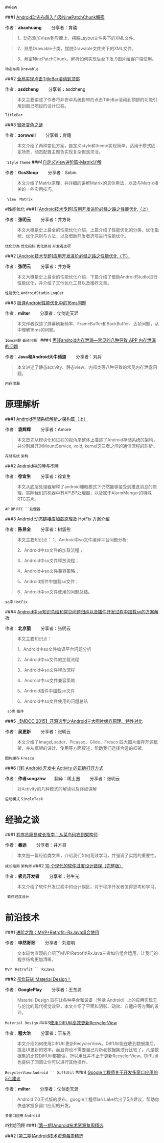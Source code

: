 #view

###1 [Android动态布局入门及NinePatchChunk解密](http://mp.weixin.qq.com/s?src=3&timestamp=1472257936&ver=1&signature=yqMXbcl6ZZweD*Yw6RUMqCsQbq4B21d0TsgRbHYlI5tUDVoojie3hxUtkF3dKAV4K4aaiziVP2XSX4BpTY3uDznLcxu8mSdMbd*2GYulDZxpVXfCaBGumy9HMok5jevaGoj7nHapMnmoHzZA47CZqsS6sj5EzjnPBOD*5MIYkQI=)

作者：**abaohuang** &emsp;&emsp;分享者：育禧

>1、动态添加View到界面上，摆脱Layout文件夹下的XML文件。

>2、熟悉Drawable子类，摆脱Drawable文件夹下的XML文件。

>3、解密NinePatchChunk，解析如何实现后台下发.9图片给客户端使用。

` 动态布局 ` ` Drawable `


###2 [全局实现点击TitleBar滚动到顶部](http://www.jianshu.com/p/58f15150644d?utm_campaign=maleskine&utm_content=note&utm_medium=reader_share&utm_source=weixin&from=groupmessage&isappinstalled=0)

作者：**asdzheng** &emsp;&emsp;分享者：asdzheng

> 本文主要讲述了作者将非安卓系统自带的点击TitleBar滚动到顶部的功能引用到自己项目的设计过程。

`TitleBar `


###3 [轻听变色之谜](http://mp.weixin.qq.com/s?src=3&timestamp=1472262149&ver=1&signature=yqMXbcl6ZZweD*Yw6RUMqCsQbq4B21d0TsgRbHYlI5sXon51X1bdKPVeCsqDFJdu-uzP-1v8WUGCKi8kXzbKqNhaE3w3oJXW5cVDwOBKVR5Em0MCitFmKSduXqQN1NBbs8ae8qGKTbFZ4aNSO28MvZREakqL0KPGE5n1J6N-Y2I=)

作者：**zoroweil** &emsp;&emsp;分享者：育禧 

> 本文介绍了两种变色方案，自定义style和theme实现简单，适用于模式固定场景，动态配置主题色实现复杂但是灵活。

` Style` ` Theme `
###4[自定义View进阶篇-Matrix详解](http://blog.csdn.net/u013831257/article/details/52102081)

作者：**GcsSloop** &emsp;&emsp;分享者：Sobin

> 本文介绍了Matrix原理，并详细的讲解Matrix的具体用法，以及与Matrix相关的一些实用技巧。

` View` ` Matrix` 

#性能优化
###1 [[Android技术专题]应用开发进阶必经之路之性能优化（上）](http://mp.weixin.qq.com/s?src=3&timestamp=1472264640&ver=1&signature=wJWgCLHF4S27TcdvIpTjEzo7YIH1S55uxIO274Gu8QCoYNqr6VXobKa8yvb9ywJCkfOP9YhvKxes74RQTeVqCiFX2EfXzryNw0wh9jUFyvjp1-Z9zRb4jU5sKbf8RxfLEnYGZpE*WZWdP39AyiwialLLYoq5rWLxRaZMc6ipwu8=)

作者：**张明云** &emsp;&emsp;分享者：井方哥

> 本文大概是史上最全的性能优化介绍，上篇介绍了性能优化的分类、优化指标、优化原则与方法，以及借助开发者选项进行性能优化。

` 优化分类 ` ` 优化指标 ` ` 优化原则 ` ` 开发者选项 ` 

###2 [[Android技术专题]应用开发进阶必经之路之性能优化（下）](http://mp.weixin.qq.com/s?src=3&timestamp=1472264640&ver=1&signature=wJWgCLHF4S27TcdvIpTjEzo7YIH1S55uxIO274Gu8QCoYNqr6VXobKa8yvb9ywJCMiET-Pyde2QcM3eNaJAAXokpNjuIaPu*j-Kl8QYFDzJLl51j5Vp*mJztuCEAoMCUHzL8c-9EV0ib9YkSw0ttv2MCTpmn3AXsBPj5FeEU9f0=)

作者：**张明云** &emsp;&emsp;分享者：井方哥

> 本文大概是史上最全的性能优化介绍，下篇介绍了借助AndroidStudio进行性能优化，并介绍了其他优化工具以及推荐文章。

` 性能优化 ` ` AndroidStudio ` ` LogCat `

###3 [破译Android性能优化中的16ms问题](http://www.jianshu.com/p/a769a6028e51?utm_campaign=haruki&utm_content=note&utm_medium=reader_share&utm_source=weixin&from=groupmessage&isappinstalled=0)

作者：**milter** &emsp;&emsp;分享者：仗剑走天涯 

> 本文作者叙述了屏幕刷新频率、FrameBuffer和BackBuffer、丢帧问题，从中理解16ms的问题。

` 16ms问题 ` `丢帧问题 `
###4 [再谈android内存泄漏—常见的八种导致 APP 内存泄漏的问题](http://mp.weixin.qq.com/s?src=3&timestamp=1472261614&ver=1&signature=wBuHd3vJRQcPO*V*cm9SbvkUWpb0VqbVVnRV7RtQNeBfXX0f7mh0ZOi9sbYeQLD6HpycFiX7aOMTn1RQUpiPhOkzJJp6TXEMI3hjvcljL0tPrnh*1S7I5YhK3djyD*YrhNj6drvvQVAcMPGbA18mxmBQZEfIhxSbmBj1X1i9DCo=)

作者：**Java和Android大牛频道** &emsp;&emsp;分享者：刘兵 

> 本文讲述了静态activity、静态view、内部类等八种导致的常见内存泄露问题。

` 内存泄漏 ` `  `


# 原理解析
###1 [Android存储系统解析之架构篇（上）](http://mp.weixin.qq.com/s?src=3&timestamp=1472261553&ver=1&signature=XtrFZHDSugjrJd77R07HG6ETo2WxP*iqFgzTt-EOJ-N0Ju6cIckGUnC8hXG76Us6MPMsd0pYQMTl17FRiBfP12VTPczbvWOsNxf46yApecXP0xbyH4FFzd1Ebmg1U3ijZcfL6KXoFN94oa1Av4hlWU0rDISW5P6eIbqmN4WLDFA=)

作者：**袁辉辉** &emsp;&emsp;分享者：Amore

> 本文首先从模块化和进程的视角来整体上描述了Android存储系统的架构，并分别展开对MountService, vold, kernel这三者之间的通信流程的剖析。

` 存储系统 ` ` 架构 `

###2 [Android中的睡与不睡](http://mp.weixin.qq.com/s?src=3&timestamp=1472258731&ver=1&signature=1kehy2B7KvVrawDUyTFaC*aWBDzz1J1TKnH9N1HOsCjZtBh3NVkSdq*fuZUpDvbVYhWKpQi77UuYYX46fWlzwZlKy0Gp0EDBGzhFE7-y8Y9BqYVT9hOffXeYecJazMQHtn3pJvjgJXnq04ofgIYTnjc9F1JkMbAqWhA2yCF-KTE=)

作者：**徐宜生** &emsp;&emsp;分享者：徐宜生 

> 本文从底层处理器解释了android睡眠模式下仍然能够接受到推送消息的原理，实际我们的机器中有AP\BP处理器，以及属于AlarmManger的特殊RTC芯片。

` AP ` ` BP ` ` RTC ``处理器 `

###3 [Android 动态链接库加载原理及 HotFix 方案介绍](http://mp.weixin.qq.com/s?src=3&timestamp=1472260320&ver=1&signature=ijVkYCzzFwuuwlDsf4hfRll1X5DW7y4eM1GxWD4VlOOAcn4C1Sm3txNqebZG*CvWqxBMiCUkWaPslr7FfEpeEYDUdqKABx*4MnCqeOv9KYAByJgOB1xDyQ9MNt2e7S2PDuXWqC7vAbiI-BUfoAIl--pnnfU1oE4J9i0E7XXN5mU=)

作者：**陈昱全** &emsp;&emsp;分享者：树袋熊 

>本文主要知识点： 
>1、Android中so文件编译平台问题分析;
>
>2、Android中so文件的加载流程； 
>
>3、Android中so文件释放流程；
>
>4、Android中so文件兼容策略；
>
>5、Android插件中加载so文件；
>
>6、Android中so文件使用的问题总结。

 ` so库 ` ` HotFix `


###4 [Android中so知识总结和常见问题归纳以及插件开发过程中加载so的方案解析](http://note.youdao.com/noteshare?id=d936a12bfa84f4ff322a7a05c64f1ad4)

作者：**北京猿** &emsp;&emsp;分享者：张明云

> 本文主要知识点：
> 
>1、Android中so文件编译平台问题分析

>2、Android中so文件的加载流程
>
>3、Android中so文件释放流程
>
>4、Android中so文件兼容策略
>
>5、Android插件中加载so文件
>
>6、Android中so文件使用的问题总结

` so库` ` 插件 `

###5 [【MDCC 2015】开源选型之Android三大图片缓存原理、特性对比](http://m.csdn.net/article/2015-10-21/2825984?from=groupmessage&isappinstalled=0)

作者：**吴更新** &emsp;&emsp;分享者：张明云

> 本文介绍了ImageLoader、Picasso、Glide、Fresco 四大图片缓存开源框架，并从框架的设计、使用等方面叙述，帮助我们选择合适的框架。

` 图片缓存 ` ` Fresco `

###6 [[译] Android 开发中 Activity 的正确打开方式](http://mp.weixin.qq.com/s?src=3&timestamp=1472263081&ver=1&signature=zHcdLvG8KP86LtDJMW3N8oYhs4t2h4G1kfhLGGzb60XG7OYnMWxPfRkdt345KeMyACEd6hPgZRfh20D4rNXCuN5uMSM0dNaWuRlaeDnL6vc1-H5kSL31U*w3MowhVPLctYM25fTSt5GlT4OHSPkPJrgrXVuOkS1Gra-aVIFbx2g=)

作者：**作者songzhw**&emsp;&emsp;翻译：稀土圈  &emsp;&emsp;分享者：张明云 

> 对Activity的几种模式的解读以及详细讲解

` 启动模式 ` ` SingleTask `

# 经验之谈
###1 [程序员简易成长指南：从菜鸟码农到架构师](http://mp.weixin.qq.com/s?src=3&timestamp=1472262206&ver=1&signature=wz0C0rOE4hyEHQTWtOplUTyZH1CHKoIewuP9cgQC2EFORYb1uNoGIQQ5RsLwlj3TLiQqlRM8HghMpFhnjGoCPiRf8J2OlzKU*iZSA3ScUFpPB0slugpk2yyD5Gzvuto1tqM07ys3uZ4P2EOTq1q662zmenAXLjruMf9m7Peq-Sc=)

作者：**秦迪** &emsp;&emsp;分享者：井方哥

> 本文是一篇经验类文章，介绍我们如何高效学习，并强调了实践的重要性。

` 成长指南 ` ` 架构师 `
###2 [10 个现代的软件过度设计错误（完整版）](http://mp.weixin.qq.com/s?src=3&timestamp=1472258012&ver=1&signature=velxujRwcJHfwqE9JsO*98y019aHHTLna2XPQCaBG2Eo4dIoxkoV0104ndgQEQe5OzDqLOunmq7UY*-c*YYjCV*CSusJ0TPYe4cj3rFoILXFDiqtLww2xzVDpNfzaQkH*zutOzWAA5pXCeDYnbm4rU4GhMx*QnA9-W56S1GmrQ4=)

作者：**极光开发者** &emsp;&emsp;分享者：孙生光

> 本文介绍了软件开发过程中的设计误区，对于程序开发者值得思考和学习。

` 软件过度设计`


# 前沿技术
###1 [进阶之路：MVP+Retrofit+RxJava组合使用](http://mp.weixin.qq.com/s?src=3&timestamp=1472259335&ver=1&signature=zR52bjDsQCSKP-ewe*PItW3c-OROqQEAAbeZ79d*dkJlZ0VRKKZYTDMV5kH-ooSGtBwsN00Go2XC2nGZiOr7v7mEBbeVpb-L*FGVFGahVKdB8REPNQce*YT1jH1MHcp29a0UJqpJGiJUltG8DKwBtS-2eEkNCJZSqaDoChlK*hs=)

作者：**申然哥哥** &emsp;&emsp;分享者：刘煜明 

> 文本较为直观的介绍了MVP\Retrofit\RxJava三者如何组合运用，让我们的程序结构更加清晰。

` MVP  ` ` Retrofit `` RxJava `


###2 [带您玩转 Material Design！](http://mp.weixin.qq.com/s?src=3&timestamp=1472264489&ver=1&signature=2B3Ge09IdlxkRsHPWyyYM20C4bxcDexfAf0K4zhJz0EqTYV5TCz7wN90BLBNnUcbFmsh2Qx0u3GCImw1zXNBDxwFgJnghP-NIGfIjIADKbn3g*KJ2i7xnzY1Kgerg8WCpnE6bvNX2I28byRX9bytbtVC1Yr2JwB61B3x1Z2eI14=)

作者：**GooglePlay** &emsp;&emsp;分享者：王东尧

> Material Design 旨在让各种平台和设备（包括 Android）上的应用实现无与伦比的现代视觉效果，本文介绍了平面和阴影、动效、自适应等方面的设计。

` Material Design ` 
###3[使用DiffUtil高效更新RecyclerView](http://blog.chengdazhi.com/index.php/231?from=groupmessage&isappinstalled=0)

作者：**程大治** &emsp;&emsp;分享者：王东尧

> 本文介绍如何使用DiffUtil更新RecyclerView。DiffUtil能在收到数据集后，提高UI更新的效率，而且你也不需要自己对新老数据集进行比较了。凡是数据集的比较DiffUtil都能做，所以用处并不止于更新RecyclerView。DiffUtil也提供了回调让你可以进行其他操作。

` RecyclerView ` ` Android `` DiffUtil `
###4 [Google工程师关于开发多窗口应用的5点建议](http://www.jianshu.com/p/e4d2a0d6bcd8?utm_campaign=haruki&utm_content=note&utm_medium=reader_share&utm_source=weixin&from=groupmessage&isappinstalled=0)

作者：**milter** &emsp;&emsp;分享者：仗剑走天涯 

> Android 7.0正式版的发布，google工程师Ian Lake给出了5点建议，帮助你快速掌握多窗口应用的开发。

` 多窗口应用 ` ` Android `

#往期回顾
###1 [[第一期]Android技术资源每周精选](https://github.com/OpenDevTeam/OpenBox/blob/master/weekly/2016/08/%5B%E7%AC%AC%E4%B8%80%E6%9C%9F%5DAndroid%E6%8A%80%E6%9C%AF%E8%B5%84%E6%BA%90%E7%B2%BE%E9%80%89_%E4%BA%95%E6%96%B9%E5%93%A5.md)

###2 [[第二期]Android技术资源每周精选](https://github.com/OpenDevTeam/OpenBox/blob/master/weekly/2016/08/%5B%E7%AC%AC%E4%BA%8C%E6%9C%9F%5DAndroid%E6%8A%80%E6%9C%AF%E8%B5%84%E6%BA%90%E7%B2%BE%E9%80%89.md)


